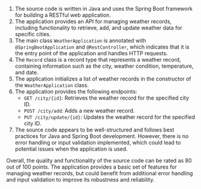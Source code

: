 1. The source code is written in Java and uses the Spring Boot framework for building a RESTful web application.
2. The application provides an API for managing weather records, including functionality to retrieve, add, and update weather data for specific cities.
3. The main class `WeatherApplication` is annotated with `@SpringBootApplication` and `@RestController`, which indicates that it is the entry point of the application and handles HTTP requests.
4. The `Record` class is a record type that represents a weather record, containing information such as the city, weather condition, temperature, and date.
5. The application initializes a list of weather records in the constructor of the `WeatherApplication` class.
6. The application provides the following endpoints:
   - `GET /city/{id}`: Retrieves the weather record for the specified city ID.
   - `POST /city/add`: Adds a new weather record.
   - `PUT /city/update/{id}`: Updates the weather record for the specified city ID.
7. The source code appears to be well-structured and follows best practices for Java and Spring Boot development. However, there is no error handling or input validation implemented, which could lead to potential issues when the application is used.

Overall, the quality and functionality of the source code can be rated as 80 out of 100 points. The application provides a basic set of features for managing weather records, but could benefit from additional error handling and input validation to improve its robustness and reliability.